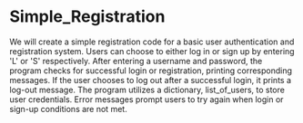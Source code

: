 # Simple_Registration
We will create a simple registration code  for a basic user authentication and registration system. Users can choose to either log in or sign up by entering 'L' or 'S' respectively. After entering a username and password, the program checks for successful login or registration, printing corresponding messages. If the user chooses to log out after a successful login, it prints a log-out message. The program utilizes a dictionary, list_of_users, to store user credentials. Error messages prompt users to try again when login or sign-up conditions are not met.
